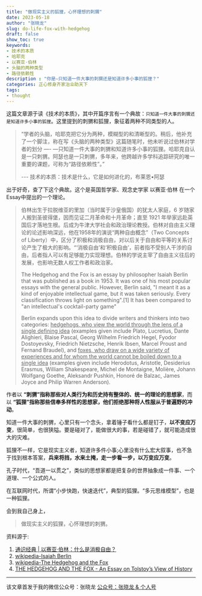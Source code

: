 ```yaml
---
title: "做现实主义的狐狸，心怀理想的刺猬"
date: 2023-05-18
author: "张晓龙"
slug: do-life-fox-with-hedgehog
draft: false
show_toc: true
keywords:
- 技术的本质
- 哈耶克
- 以赛亚·伯林
- 头脑的两种类型
- 路径依赖性
description : "你是—只知道一件大事的刺猬还是知道许多小事的狐狸？"
categories: 正心修身齐家治业助天下
tags: 
- thought
---
```


这篇文章源于读《技术的本质》，其中开篇序言有一个典故：`只知道一件大事的刺猬还是知道许多小事的狐狸`。这里提到的刺猬和狐狸，象征着两种不同类型的人。

> “学者的头脑，哈耶克把它分为两种，模糊型的和清晰型的。稍后，他补充了一个脚注，称在写《头脑的两种类型》这篇随笔时，他未听说过伯林对学者的划分 —- —只知道一件大事的刺猬和知道许多小事的狐狸。哈耶克自认是一只刺猬。阿瑟也是一只刺猬，多年来，他跨越许多学科追踪研究的唯一重要的课题，可称为“路径依赖性”。”
> 
> --- 技术的本质：技术是什么，它是如何进化的，布莱恩•阿瑟

出于好奇，查了下这个典故。这个是英国哲学家、观念史学家 以赛亚·伯林 在一个 Essay中提出的一个理论。

> 伯林出生于拉脱维亚的里加（当时属于沙皇俄国）的犹太人家庭，6 岁随家人搬到圣彼得堡，因而见证二月革命和十月革命；直至 1921 年举家远赴英国后才落地生根。后成为牛津大学社会和政治理论教授。伯林对自由主义理论的论述影响深远，他在1958年的演说“两种自由概念”（Two Concepts of Liberty）中，区分了积极和消极自由，对以后关于自由和平等的关系讨论产生了极大的影响。“‘消极自由’和‘积极自由’，前者指不受别人干涉的自由，后者指人可以有足够能力实现理想。伯林的学说主宰了自由主义往后的发展，也影响无数人权工作者和政治家。
>
> The Hedgehog and the Fox is an essay by philosopher Isaiah Berlin that was published as a book in 1953. It was one of his most popular essays with the general public. However, Berlin said, "I meant it as a kind of enjoyable intellectual game, but it was taken seriously. Every classification throws light on something".[1] It has been compared to "an intellectual's cocktail-party game"
> 
> Berlin expands upon this idea to divide writers and thinkers into two categories: <u>hedgehogs, who view the world through the lens of a single defining idea</u> (examples given include Plato, Lucretius, Dante Alighieri, Blaise Pascal, Georg Wilhelm Friedrich Hegel, Fyodor Dostoyevsky, Friedrich Nietzsche, Henrik Ibsen, Marcel Proust and Fernand Braudel), and <u>foxes, who draw on a wide variety of experiences and for whom the world cannot be boiled down to a single idea</u> (examples given include Herodotus, Aristotle, Desiderius Erasmus, William Shakespeare, Michel de Montaigne, Molière, Johann Wolfgang Goethe, Aleksandr Pushkin, Honoré de Balzac, James Joyce and Philip Warren Anderson).

作者以 **“刺猬”指称那些对人类行为和历史持有整体的、统一的理论的思想家**，而以 **“狐狸”指称那些信奉多样性的思想家，他们拒绝那种将人性服从于普遍野的冲动**。

知道一件大事的刺猬，心里只有一个念头，拿着锤子看什么都是钉子，**以不变应万变**，很简单，也很狭隘。要是碰对了，能做很大的事，若是碰错了，就可能造成很大的灾难。

狐狸不一样，它是现实主义者，知道许多件小事;心里没有什么宏大叙事，也不急于找到根本答案，**兵来将挡，水来土掩，走一步看一步，以万变应万变**。

孔子时代，“吾道一以贯之”，类似的思想家都是把复杂的世界抽象成一件事、一个道理、一个公式的人。

在互联网时代，所谓“小步快跑，快速迭代”，典型的狐狸。“多元思维模型”，也是一种狐狸。

会到我自己身上，

> 做现实主义的狐狸，心怀理想的刺猬。

资料源于:

1. [通识经典 | 以赛亚·伯林：什么是消极自由？](http://gec.whu.edu.cn/info/1012/2612.htm)
2. [wikipedia-Isaiah Berlin](https://en.wikipedia.org/wiki/Isaiah_Berlin)
3. [wikipedia-The Hedgehog and the Fox](https://en.wikipedia.org/wiki/The_Hedgehog_and_the_Fox)
4. [THE HEDGEHOG AND THE FOX - An Essay on Tolstoy’s View of History](https://www.blogs.hss.ed.ac.uk/crag/files/2016/06/the_hedgehog_and_the_fox-berlin.pdf)

----

该文章首发于我的微信公众号：张晓龙
[公众号：张晓龙 & 个人号](https://media.techwhims.com/techwhims/logos/wechat-combine.webp)